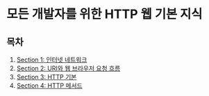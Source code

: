 # 모든 개발자를 위한 HTTP 웹 기본 지식


## 목차

1. [Section 1: 인터넷 네트워크](https://github.com/yoon-youngjin/SSS/blob/main/http-sutdy/docs/section-01.md)
2. [Section 2: URI와 웹 브라우저 요청 흐름](https://github.com/yoon-youngjin/SSS/blob/main/http-sutdy/docs/section-02.md)
3. [Section 3: HTTP 기본](https://github.com/yoon-youngjin/SSS/blob/main/http-sutdy/docs/section-03.md)
4. [Section 4: HTTP 메서드](https://github.com/yoon-youngjin/SSS/blob/main/http-sutdy/docs/section-04.md)

